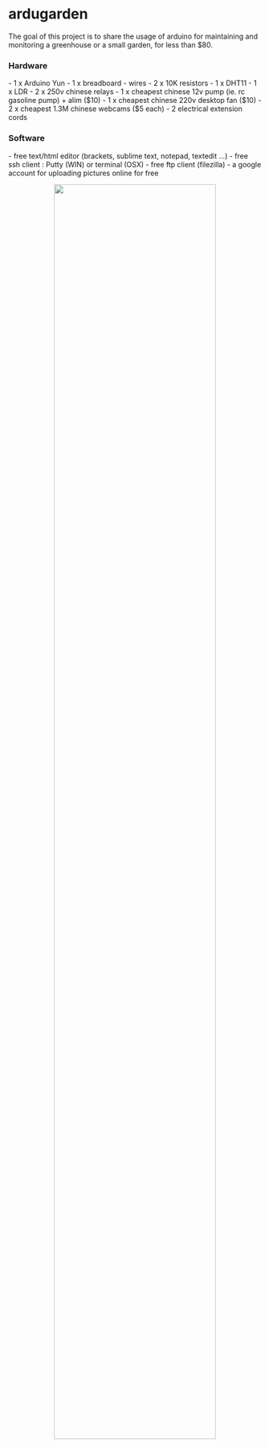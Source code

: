 # ardugarden
The goal of this project is to share the usage of arduino for maintaining and monitoring a greenhouse or a small garden, for less than $80.

<h3>Hardware</h3>
- 1 x Arduino Yun
- 1 x breadboard
- wires
- 2 x 10K resistors
- 1 x DHT11
- 1 x LDR
- 2 x 250v chinese relays
- 1 x cheapest chinese 12v pump (ie. rc gasoline pump) + alim ($10)
- 1 x cheapest chinese 220v desktop fan ($10)
- 2 x cheapest 1.3M chinese webcams ($5 each)
- 2 electrical extension cords

<h3>Software</h3>
- free text/html editor (brackets, sublime text, notepad, textedit ...)
- free ssh client : Putty (WIN) or terminal (OSX)
- free ftp client (filezilla)
- a google account for uploading pictures online for free

<p align="center">
  <img src="https://cdn.sparkfun.com//assets/parts/8/6/4/1/12053-04.jpg" width="80%"/>
</p>
